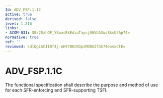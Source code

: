 ```yaml
---
Id: ADV_FSP.1.1C
active: true
derived: false
level: 1.216
links:
- ACOM-031: S8r25zhGF_YSoasBkEdiuTaysj86VhAVws8ksU5Ap74=
normative: true
ref: ''
reviewed: kdlQgiSCII0f4j-nH9786CN3psMDBGIfGk74eomxCtE=
---
```


# ADV_FSP.1.1C

The functional specification shall describe the purpose and method of use for each SFR-enforcing and SFR-supporting TSFI.